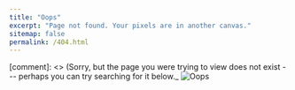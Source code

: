 ```yaml
---
title: "Oops"
excerpt: "Page not found. Your pixels are in another canvas."
sitemap: false
permalink: /404.html
---
```


[comment]: <> (Sorry, but the page you were trying to view does not exist --- perhaps you can try searching for it below._
![Oops](https://dihandai.github.io/404_dribbble_.png)
<script type="text/javascript">
  var GOOG_FIXURL_LANG = 'en';
  var GOOG_FIXURL_SITE = '{{ site.url }}'
</script>
<script type="text/javascript"
  src="//linkhelp.clients.google.com/tbproxy/lh/wm/fixurl.js">
</script>
